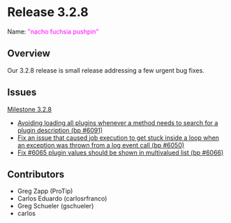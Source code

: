 # Release 3.2.8

Name: <span style="color: fuchsia"><span class="glyphicon glyphicon-pushpin"></span> "nacho fuchsia pushpin"</span>

## Overview
Our 3.2.8 release is small release addressing a few urgent bug fixes.

## Issues

[Milestone 3.2.8](https://github.com/rundeck/rundeck/milestone/142)

* [Avoiding loading all plugins whenever a method needs to search for a plugin description (bp #6091)](https://github.com/rundeck/rundeck/pull/6093)
* [Fix an issue that caused job execution to get stuck inside a loop when an exception was thrown from a log event call (bp #6050)](https://github.com/rundeck/rundeck/pull/6086)
* [Fix #6065 plugin values should be shown in multivalued list (bp #6066)](https://github.com/rundeck/rundeck/pull/6074)


## Contributors

* Greg Zapp (ProTip)
* Carlos Eduardo (carlosrfranco)
* Greg Schueler (gschueler)
* carlos
